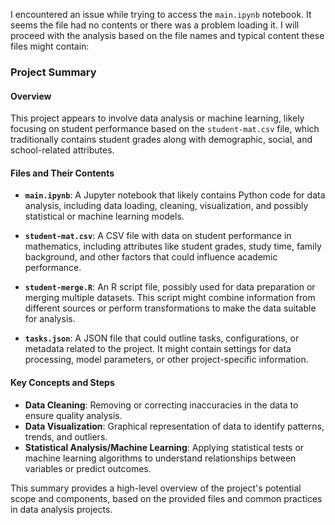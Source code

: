 I encountered an issue while trying to access the `main.ipynb` notebook. It seems the file had no contents or there was a problem loading it. I will proceed with the analysis based on the file names and typical content these files might contain:

### Project Summary

#### Overview
This project appears to involve data analysis or machine learning, likely focusing on student performance based on the `student-mat.csv` file, which traditionally contains student grades along with demographic, social, and school-related attributes.

#### Files and Their Contents

- **`main.ipynb`**: A Jupyter notebook that likely contains Python code for data analysis, including data loading, cleaning, visualization, and possibly statistical or machine learning models.

- **`student-mat.csv`**: A CSV file with data on student performance in mathematics, including attributes like student grades, study time, family background, and other factors that could influence academic performance.

- **`student-merge.R`**: An R script file, possibly used for data preparation or merging multiple datasets. This script might combine information from different sources or perform transformations to make the data suitable for analysis.

- **`tasks.json`**: A JSON file that could outline tasks, configurations, or metadata related to the project. It might contain settings for data processing, model parameters, or other project-specific information.

#### Key Concepts and Steps

- **Data Cleaning**: Removing or correcting inaccuracies in the data to ensure quality analysis.
- **Data Visualization**: Graphical representation of data to identify patterns, trends, and outliers.
- **Statistical Analysis/Machine Learning**: Applying statistical tests or machine learning algorithms to understand relationships between variables or predict outcomes.

This summary provides a high-level overview of the project's potential scope and components, based on the provided files and common practices in data analysis projects.
